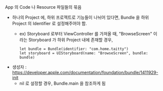 App 의 Code 나 Resource 파일들의 묶음
* 하나의 Project 에, 하위 프로젝트로 기능들이 나뉘어 있다면, Bundle 을 하위 Project 의 Identifier 로 설정해주어야 함.
  * ex) Storyboard 로부터 ViewController 를 가져올 때, "BrowseScreen" 이라는 Storyboard 가 하위 Project 내에 존재할 경우,

        let bundle = Bundle(identifier: "com.home.taitty")
        let storyboard = UIStoryboard(name: "BrowseScreen", bundle: bundle)
      
* 생성자 : https://developer.apple.com/documentation/foundation/bundle/1411929-init
  * nil 로 설정할 경우, Bundle.main 을 참조하게 됨
